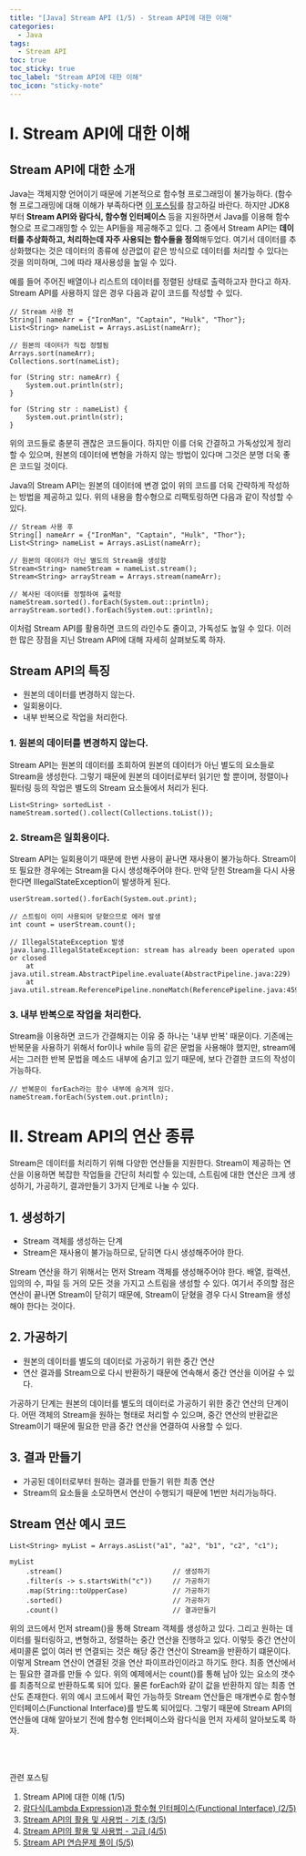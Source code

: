 ```yaml
---
title: "[Java] Stream API (1/5) - Stream API에 대한 이해"
categories:
  - Java
tags:
  - Stream API
toc: true
toc_sticky: true
toc_label: "Stream API에 대한 이해"
toc_icon: "sticky-note"
---
```


# Ⅰ. Stream API에 대한 이해

## Stream API에 대한 소개

Java는 객체지향 언어이기 때문에 기본적으로 함수형 프로그래밍이 불가능하다.
(함수형 프로그래밍에 대해 이해가 부족하다면 [이 포스팅](https://leechanwoo-kor.github.io/programming/functionalprogramming/)를 참고하길 바란다.
하지만 JDK8부터 **Stream API와 람다식, 함수형 인터페이스** 등을 지원하면서 Java를 이용해 함수형으로 프로그래밍할 수 있는 API들을 제공해주고 있다. 그 중에서 Stream API는 **데이터를 추상화하고, 처리하는데 자주 사용되는 함수들을 정의**해두었다.
여기서 데이터를 추상화했다는 것은 데이터의 종류에 상관없이 같은 방식으로 데이터를 처리할 수 있다는 것을 의미하며, 그에 따라 재사용성을 높일 수 있다.

예를 들어 주어진 배열이나 리스트의 데이터를 정렬된 상태로 출력하고자 한다고 하자. Stream API를 사용하지 않은 경우 다음과 같이 코드를 작성할 수 있다.

```
// Stream 사용 전
String[] nameArr = {"IronMan", "Captain", "Hulk", "Thor"};
List<String> nameList = Arrays.asList(nameArr);

// 원본의 데이터가 직접 정렬됨
Arrays.sort(nameArr);
Collections.sort(nameList);

for (String str: nameArr) { 
    System.out.println(str);
}

for (String str : nameList) {
    System.out.println(str);
}
```

위의 코드들로 충분히 괜찮은 코드들이다. 하지만 이를 더욱 간결하고 가독성있게 정리할 수 있으며, 원본의 데이터에 변형을 가하지 않는 방법이 있다며 그것은 분명 더욱 좋은 코드일 것이다.

Java의 Stream API는 원본의 데이터에 변경 없이 위의 코드를 더욱 간략하게 작성하는 방법을 제공하고 있다. 위의 내용을 함수형으로 리팩토링하면 다음과 같이 작성할 수 있다.

```
// Stream 사용 후
String[] nameArr = {"IronMan", "Captain", "Hulk", "Thor"};
List<String> nameList = Arrays.asList(nameArr);

// 원본의 데이터가 아닌 별도의 Stream을 생성함
Stream<String> nameStream = nameList.stream();
Stream<String> arrayStream = Arrays.stream(nameArr);

// 복사된 데이터를 정렬하여 출력함
nameStream.sorted().forEach(System.out::println);
arrayStream.sorted().forEach(System.out::println);
```

이처럼 Stream API를 활용하면 코드의 라인수도 줄이고, 가독성도 높일 수 있다. 이러한 많은 장점을 지닌 Stream API에 대해 자세히 살펴보도록 하자.

## Stream API의 특징
- 원본의 데이터를 변경하지 않는다.
- 일회용이다.
- 내부 반복으로 작업을 처리한다.

### 1. 원본의 데이터를 변경하지 않는다.
Stream API는 원본의 데이터를 조회하여 원본의 데이터가 아닌 별도의 요소들로 Stream을 생성한다. 그렇기 때문에 원본의 데이터로부터 읽기만 할 뿐이며, 정렬이나 필터링 등의 작업은 별도의 Stream 요소들에서 처리가 된다.

```
List<String> sortedList - nameStream.sorted().collect(Collections.toList());
```

### 2. Stream은 일회용이다.
Stream API는 일회용이기 때문에 한번 사용이 끝나면 재사용이 불가능하다. Stream이 또 필요한 경우에는 Stream을 다시 생성해주어야 한다. 만약 닫힌 Stream을 다시 사용한다면 IllegalStateException이 발생하게 된다.

```
userStream.sorted().forEach(System.out.print);

// 스트림이 이미 사용되어 닫혔으므로 에러 발생
int count = userStream.count();

// IllegalStateException 발생
java.lang.IllegalStateException: stream has already been operated upon or closed
    at java.util.stream.AbstractPipeline.evaluate(AbstractPipeline.java:229)
    at java.util.stream.ReferencePipeline.noneMatch(ReferencePipeline.java:459)
```

### 3. 내부 반복으로 작업을 처리한다.
Stream을 이용하면 코드가 간결해지는 이유 중 하나는 '내부 반복' 때문이다. 기존에는 반복문을 사용하기 위해서 for이나 while 등의 같은 문법을 사용해야 했지만, stream에서는 그러한 반복 문법을 메소드 내부에 숨기고 있기 때문에, 보다 간결한 코드의 작성이 가능하다.

```
// 반복문이 forEach라는 함수 내부에 숨겨져 있다.
nameStream.forEach(System.out.println);
```


# Ⅱ. Stream API의 연산 종류

Stream은 데이터를 처리하기 위해 다양한 연산들을 지원한다. Stream이 제공하는 연산을 이용하면 복잡한 작업들을 간단히 처리할 수 있는데, 스트림에 대한 연산은 크게 생성하기, 가공하기, 결과만들기 3가지 단계로 나눌 수 있다.

## 1. 생성하기
- Stream 객체를 생성하는 단계
- Stream은 재사용이 불가능하므로, 닫히면 다시 생성해주어야 한다.

Stream 연산을 하기 위해서는 먼저 Stream 객체를 생성해주어야 한다. 배열, 컬렉션, 임의의 수, 파일 등 거의 모든 것을 가지고 스트림을 생성할 수 있다. 여기서 주의할 점은 연산이 끝나면 Stream이 닫히기 때문에, Stream이 닫혔을 경우 다시 Stream을 생성해야 한다는 것이다.

## 2. 가공하기
- 원본의 데이터를 별도의 데이터로 가공하기 위한 중간 연산
- 연산 결과를 Stream으로 다시 반환하기 때문에 연속해서 중간 연산을 이어갈 수 있다.

가공하기 단계는 원본의 데이터를 별도의 데이터로 가공하기 위한 중간 연산의 단계이다. 어떤 객체의 Stream을 원하는 형태로 처리할 수 있으며, 중간 연산의 반환값은 Stream이기 때문에 필요한 만큼 중간 연산을 연결하여 사용할 수 있다.

## 3. 결과 만들기
- 가공된 데이터로부터 원하는 결과를 만들기 위한 최종 연산
- Stream의 요소들을 소모하면서 연산이 수행되기 때문에 1번만 처리가능하다.

## Stream 연산 예시 코드

```
List<String> myList = Arrays.asList("a1", "a2", "b1", "c2", "c1");

myList
    .stream()                           // 생성하기
    .filter(s -> s.startsWith("c"))     // 가공하기
    .map(String::toUpperCase)           // 가공하기
    .sorted()                           // 가공하기
    .count()                            // 결과만들기
```

위의 코드에서 먼저 stream()을 통해 Stream 객체를 생성하고 있다. 그리고 원하는 데이터를 필터링하고, 변형하고, 정렬하는 중간 연산을 진행하고 있다. 이렇듯 중간 연산이 세미콜론 없이 여러 번 연결되는 것은 해당 중간 연산이 Stream을 반환하기 떄문이다. 이렇게 Stream 연산이 연결된 것을 연산 파이프라인이라고 하기도 한다. 최종 연산에서는 필요한 결과를 만들 수 있다. 위의 예제에서는 count()를 통해 남아 있는 요소의 갯수를 최종적으로 반환하도록 되어 있다. 물론 forEach와 같이 값을 반환하지 않는 최종 연산도 존재한다.
위의 예시 코드에서 확인 가능하듯 Stream 연산들은 매개변수로 함수형 인터페이스(Functional Interface)를 받도록 되어있다. 그렇기 때문에 Stream API의 연산들에 대해 알아보기 전에 함수형 인터페이스와 람다식을 먼저 자세히 알아보도록 하자.

<br>
<br>

관련 포스팅
1. Stream API에 대한 이해 (1/5)
2. [람다식(Lambda Expression)과 함수형 인터페이스(Functional Interface) (2/5)](https://leechanwoo-kor.github.io/programming/streamapi02/)
3. [Stream API의 활용 및 사용법 - 기초 (3/5)](https://leechanwoo-kor.github.io/programming/streamapi03/)
4. [Stream API의 활용 및 사용법 - 고급 (4/5)](https://leechanwoo-kor.github.io/programming/streamapi04/)
5. [Stream API 연습문제 풀이 (5/5)](https://leechanwoo-kor.github.io/programming/streamapi05/)
